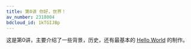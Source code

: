 ```yaml
---
title: 第0讲 你好，世界！
av_number: 2318004
bdcloud_id: 1kTGIJBp
---
```


这是第0讲，主要介绍了一些背景，历史，还有最基本的 [Hello World](https://zh.wikipedia.org/wiki/Hello_World) 的制作。

